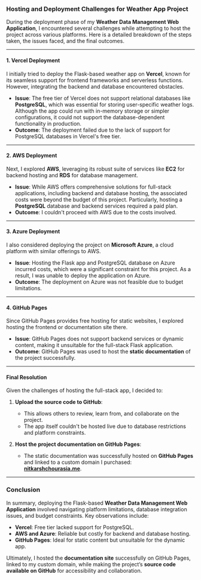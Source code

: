 ### Hosting and Deployment Challenges for Weather App Project

During the deployment phase of my **Weather Data Management Web Application**, I encountered several challenges while attempting to host the project across various platforms. Here is a detailed breakdown of the steps taken, the issues faced, and the final outcomes.

---

#### **1. Vercel Deployment**
I initially tried to deploy the Flask-based weather app on **Vercel**, known for its seamless support for frontend frameworks and serverless functions. However, integrating the backend and database encountered obstacles.

- **Issue**: The free tier of Vercel does not support relational databases like **PostgreSQL**, which was essential for storing user-specific weather logs. Although the app could run with in-memory storage or simpler configurations, it could not support the database-dependent functionality in production.
- **Outcome**: The deployment failed due to the lack of support for PostgreSQL databases in Vercel's free tier.

---

#### **2. AWS Deployment**
Next, I explored **AWS**, leveraging its robust suite of services like **EC2** for backend hosting and **RDS** for database management.

- **Issue**: While AWS offers comprehensive solutions for full-stack applications, including backend and database hosting, the associated costs were beyond the budget of this project. Particularly, hosting a **PostgreSQL** database and backend services required a paid plan.
- **Outcome**: I couldn't proceed with AWS due to the costs involved.

---

#### **3. Azure Deployment**
I also considered deploying the project on **Microsoft Azure**, a cloud platform with similar offerings to AWS.

- **Issue**: Hosting the Flask app and PostgreSQL database on Azure incurred costs, which were a significant constraint for this project. As a result, I was unable to deploy the application on Azure.
- **Outcome**: The deployment on Azure was not feasible due to budget limitations.

---

#### **4. GitHub Pages**
Since GitHub Pages provides free hosting for static websites, I explored hosting the frontend or documentation site there.

- **Issue**: GitHub Pages does not support backend services or dynamic content, making it unsuitable for the full-stack Flask application.
- **Outcome**: GitHub Pages was used to host the **static documentation** of the project successfully.

---

#### **Final Resolution**
Given the challenges of hosting the full-stack app, I decided to:

1. **Upload the source code to GitHub**:  
   - This allows others to review, learn from, and collaborate on the project.  
   - The app itself couldn't be hosted live due to database restrictions and platform constraints.

2. **Host the project documentation on GitHub Pages**:  
   - The static documentation was successfully hosted on **GitHub Pages** and linked to a custom domain I purchased:  
     **[nitkarshchourasia.me](https://nitkarshchourasia.me)**.

---

### **Conclusion**
In summary, deploying the Flask-based **Weather Data Management Web Application** involved navigating platform limitations, database integration issues, and budget constraints. Key observations include:

- **Vercel**: Free tier lacked support for PostgreSQL.  
- **AWS and Azure**: Reliable but costly for backend and database hosting.  
- **GitHub Pages**: Ideal for static content but unsuitable for the dynamic app.

Ultimately, I hosted the **documentation site** successfully on GitHub Pages, linked to my custom domain, while making the project’s **source code available on GitHub** for accessibility and collaboration.